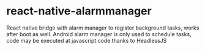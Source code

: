 <h1>react-native-alarmmanager</h1>

<p>React native bridge with alarm manager to register background tasks, works after boot as well. 
Android alarm manager is only used to schedule tasks, code may be executed at javascript code thanks to HeadlessJS</p>
